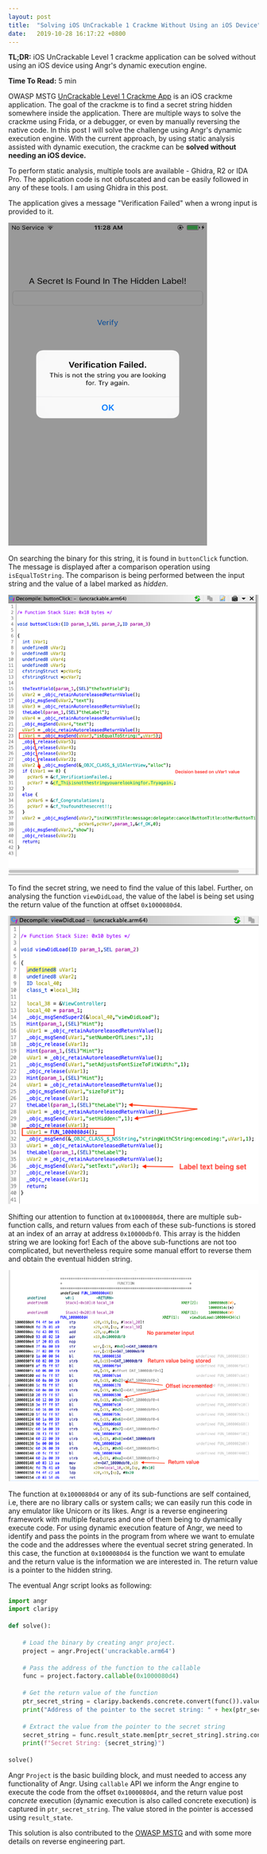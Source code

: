 ```yaml
---
layout: post
title:  "Solving iOS UnCrackable 1 Crackme Without Using an iOS Device"
date:   2019-10-28 16:17:22 +0800
---
```

**TL;DR:** iOS UnCrackable Level 1 crackme application can be solved without using an iOS device using Angr's dynamic execution engine.  

**Time To Read:** 5 min

OWASP MSTG [UnCrackable Level 1 Crackme App](https://github.com/OWASP/owasp-mstg/tree/master/Crackmes/iOS/Level_01) is an iOS crackme application. The goal of the crackme is to find a secret string hidden somewhere inside the application. There are multiple ways to solve the crackme using Frida, or a debugger, or even by manually reversing the native code. In this post I will solve the challenge using Angr's dynamic execution engine. With the current approach, by using static analysis assisted with dynamic execution, the crackme can be **solved without needing an iOS device.** 

To perform static analysis, multiple tools are available - Ghidra, R2 or IDA Pro. The application code is not obfuscated and can be easily followed in any of these tools. I am using Ghidra in this post.   

The application gives a message "Verification Failed" when a wrong input is provided to it. 

<img src="/assets/images/owasp_mstg_angr_ios_app_wrong_input.png " alt="Verification Failed Message"  height="650" width="400">

On searching the binary for this string, it is found in `buttonClick` function. The message is displayed after a comparison operation using `isEqualToString`. The comparison is being performed between the input string and the value of a label marked as *hidden*. 

![Decompilation of buttonClick function](/assets/images/owasp_mstg_angr_ghidra_buttonclick_decompiled.png "Decompilation of buttonClick function")

To find the secret string, we need to find the value of this label. Further, on analysing the function `viewDidLoad`, the value of the label is being set using the return value of the function at offset `0x1000080d4`.

![Decompilation of viewDidLoad function](/assets/images/owasp_mstg_angr_ghidra_viewdidload_decompile.png "Decompilation of viewDidLoad function")

Shifting our attention to function at `0x1000080d4`, there are multiple sub-function calls, and return values from each of these sub-functions is stored at an index of an array at address `0x10000dbf0`. This array is the hidden string we are looking for! Each of the above sub-functions are not too complicated, but nevertheless require some manual effort to reverse them and obtain the eventual hidden string.

![Decompilation of function at 0x1000080d4](/assets/images/owasp_mstg_angr_ghidra_native_disassembly.png "Decompilation of function at 0x1000080d4")

The function at `0x1000080d4` or any of its sub-functions are self contained, i.e, there are no library calls or system calls; we can easily run this code in any emulator like Unicorn or its likes. Angr is a reverse engineering framework with multiple features and one of them being to dynamically execute code. For using dynamic execution feature of Angr, we need to identify and pass the points in the program from where we want to emulate the code and the addresses where the eventual secret string generated. In this case, the function at `0x1000080d4` is the function we want to emulate and the return value is the information we are interested in. The return value is a pointer to the hidden string.

The eventual Angr script looks as following:

```python
import angr
import claripy

def solve():

    # Load the binary by creating angr project.
    project = angr.Project('uncrackable.arm64')

    # Pass the address of the function to the callable
    func = project.factory.callable(0x1000080d4)

    # Get the return value of the function
    ptr_secret_string = claripy.backends.concrete.convert(func()).value
    print("Address of the pointer to the secret string: " + hex(ptr_secret_string))

    # Extract the value from the pointer to the secret string
    secret_string = func.result_state.mem[ptr_secret_string].string.concrete
    print(f"Secret String: {secret_string}")

solve()
```

Angr `Project` is the basic building block, and must needed to access any functionality of Angr. Using `callable` API we inform the Angr engine to execute the code from the offset `0x1000080d4`, and the return value post *concrete* execution (dynamic execution is also called concrete execution) is captured in `ptr_secret_string`. The value stored in the pointer is accessed using `result_state`.

This solution is also contributed to the [OWASP MSTG](https://github.com/OWASP/owasp-mstg) and with some more details on reverse engineering part. 
